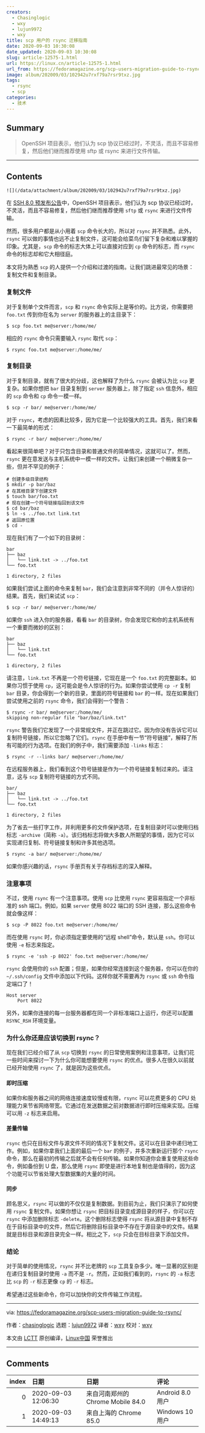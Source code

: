 ```yaml
---
creators:
  - Chasinglogic
  - wxy
  - lujun9972
  - wxy
title: scp 用户的 rsync 迁移指南
date: 2020-09-03 10:30:08
date_updated: 2020-09-03 10:30:08
slug: article-12575-1.html
url: https://linux.cn/article-12575-1.html
url_from: https://fedoramagazine.org/scp-users-migration-guide-to-rsync/
image: album/202009/03/102942u7rxf79a7rsr9txz.jpg
tags:
  - rsync
  - scp
categories:
  - 技术
---
```


## Summary

> OpenSSH 项目表示，他们认为 scp 协议已经过时，不灵活，而且不容易修复，然后他们继而推荐使用 sftp 或 rsync 来进行文件传输。

***

<!-- more -->

## Contents

`![](/data/attachment/album/202009/03/102942u7rxf79a7rsr9txz.jpg)`

在 [SSH 8.0 预发布公告](https://lists.mindrot.org/pipermail/openssh-unix-dev/2019-March/037672.html)中，OpenSSH 项目表示，他们认为 scp 协议已经过时，不灵活，而且不容易修复，然后他们继而推荐使用 `sftp` 或 `rsync` 来进行文件传输。

然而，很多用户都是从小用着 `scp` 命令长大的，所以对 `rsync` 并不熟悉。此外，`rsync` 可以做的事情也远不止复制文件，这可能会给菜鸟们留下复杂和难以掌握的印象。尤其是，`scp` 命令的标志大体上可以直接对应到 `cp` 命令的标志，而 `rsync` 命令的标志却和它大相径庭。

本文将为熟悉 `scp` 的人提供一个介绍和过渡的指南。让我们跳进最常见的场景：复制文件和复制目录。

### 复制文件

对于复制单个文件而言，`scp` 和 `rsync` 命令实际上是等价的。比方说，你需要把 `foo.txt` 传到你在名为 `server` 的服务器上的主目录下：

```shell
$ scp foo.txt me@server:/home/me/
```

相应的 `rsync` 命令只需要输入 `rsync` 取代 `scp`：

```shell
$ rsync foo.txt me@server:/home/me/
```

### 复制目录

对于复制目录，就有了很大的分歧，这也解释了为什么 `rsync` 会被认为比 `scp` 更复杂。如果你想把 `bar` 目录复制到 `server` 服务器上，除了指定 `ssh` 信息外，相应的 `scp` 命令和 `cp` 命令一模一样。

```shell
$ scp -r bar/ me@server:/home/me/
```

对于 `rsync`，考虑的因素比较多，因为它是一个比较强大的工具。首先，我们来看一下最简单的形式：

```shell
$ rsync -r bar/ me@server:/home/me/
```

看起来很简单吧？对于只包含目录和普通文件的简单情况，这就可以了。然而，`rsync` 更在意发送与主机系统中一模一样的文件。让我们来创建一个稍微复杂一些，但并不罕见的例子：

```shell
# 创建多级目录结构
$ mkdir -p bar/baz
# 在其根目录下创建文件
$ touch bar/foo.txt
# 现在创建一个符号链接指回到该文件
$ cd bar/baz
$ ln -s ../foo.txt link.txt
# 返回原位置
$ cd -
```

现在我们有了一个如下的目录树：

```shell
bar
├── baz
│   └── link.txt -> ../foo.txt
└── foo.txt

1 directory, 2 files
```

如果我们尝试上面的命令来复制 `bar`，我们会注意到非常不同的（并令人惊讶的）结果。首先，我们来试试 `scp`：

```shell
$ scp -r bar/ me@server:/home/me/
```

如果你 `ssh` 进入你的服务器，看看 `bar` 的目录树，你会发现它和你的主机系统有一个重要而微妙的区别：

```shell
bar
├── baz
│   └── link.txt
└── foo.txt

1 directory, 2 files
```

请注意，`link.txt` 不再是一个符号链接，它现在是一个 `foo.txt` 的完整副本。如果你习惯于使用 `cp`，这可能会是令人惊讶的行为。如果你尝试使用 `cp -r` 复制 `bar` 目录，你会得到一个新的目录，里面的符号链接和 `bar` 的一样。现在如果我们尝试使用之前的 `rsync` 命令，我们会得到一个警告：

```shell
$ rsync -r bar/ me@server:/home/me/
skipping non-regular file "bar/baz/link.txt"
```

`rsync` 警告我们它发现了一个非常规文件，并正在跳过它。因为你没有告诉它可以复制符号链接，所以它忽略了它们。`rsync` 在手册中有一节“符号链接”，解释了所有可能的行为选项。在我们的例子中，我们需要添加 `-links` 标志：

```shell
$ rsync -r --links bar/ me@server:/home/me/
```

在远程服务器上，我们看到这个符号链接是作为一个符号链接复制过来的。请注意，这与 `scp` 复制符号链接的方式不同。

```shell
bar/
├── baz
│   └── link.txt -> ../foo.txt
└── foo.txt

1 directory, 2 files
```

为了省去一些打字工作，并利用更多的文件保护选项，在复制目录时可以使用归档标志 `-archive`（简称 `-a`）。该归档标志将做大多数人所期望的事情，因为它可以实现递归复制、符号链接复制和许多其他选项。

```shell
$ rsync -a bar/ me@server:/home/me/
```

如果你感兴趣的话，`rsync` 手册页有关于存档标志的深入解释。

### 注意事项

不过，使用 `rsync` 有一个注意事项。使用 `scp` 比使用 `rsync` 更容易指定一个非标准的 ssh 端口。例如，如果 `server` 使用 8022 端口的 SSH 连接，那么这些命令就会像这样：

```shell
$ scp -P 8022 foo.txt me@server:/home/me/
```

而在使用 `rsync` 时，你必须指定要使用的“远程 shell”命令，默认是 `ssh`。你可以使用 `-e` 标志来指定。

```shell
$ rsync -e 'ssh -p 8022' foo.txt me@server:/home/me/
```

`rsync` 会使用你的 `ssh` 配置；但是，如果你经常连接到这个服务器，你可以在你的 `~/.ssh/config` 文件中添加以下代码。这样你就不需要再为 `rsync` 或 `ssh` 命令指定端口了！

```shell
Host server
    Port 8022
```

另外，如果你连接的每一台服务器都在同一个非标准端口上运行，你还可以配置 `RSYNC_RSH` 环境变量。

### 为什么你还是应该切换到 rsync？

现在我们已经介绍了从 `scp` 切换到 `rsync` 的日常使用案例和注意事项，让我们花一些时间来探讨一下为什么你可能想要使用 `rsync` 的优点。很多人在很久以前就已经开始使用 `rsync` 了，就是因为这些优点。

#### 即时压缩

如果你和服务器之间的网络连接速度较慢或有限，`rsync` 可以花费更多的 CPU 处理能力来节省网络带宽。它通过在发送数据之前对数据进行即时压缩来实现。压缩可以用 `-z` 标志来启用。

#### 差量传输

`rsync` 也只在目标文件与源文件不同的情况下复制文件。这可以在目录中递归地工作。例如，如果你拿我们上面的最后一个 `bar` 的例子，并多次重新运行那个 `rsync` 命令，那么在最初的传输之后就不会有任何传输。如果你知道你会重复使用这些命令，例如备份到 U 盘，那么使用 `rsync` 即使是进行本地复制也是值得的，因为这个功能可以节省处理大型数据集的大量的时间。

#### 同步

顾名思义，`rsync` 可以做的不仅仅是复制数据。到目前为止，我们只演示了如何使用 `rsync` 复制文件。如果你想让 `rsync` 把目标目录变成源目录的样子，你可以在 `rsync` 中添加删除标志 `-delete`。这个删除标志使得 `rsync` 将从源目录中复制不存在于目标目录中的文件，然后它将删除目标目录中不存在于源目录中的文件。结果就是目标目录和源目录完全一样。相比之下，`scp` 只会在目标目录下添加文件。

### 结论

对于简单的使用情况，`rsync` 并不比老牌的 `scp` 工具复杂多少。唯一显著的区别是在递归复制目录时使用 `-a` 而不是 `-r`。然而，正如我们看到的，`rsync` 的 `-a` 标志比 `scp` 的 `-r` 标志更像 `cp` 的 `-r` 标志。

希望通过这些新命令，你可以加快你的文件传输工作流程。

---

via: <https://fedoramagazine.org/scp-users-migration-guide-to-rsync/>

作者：[chasinglogic](https://fedoramagazine.org/author/chasinglogic/) 选题：[lujun9972](https://github.com/lujun9972) 译者：[wxy](https://github.com/wxy) 校对：[wxy](https://github.com/wxy)

本文由 [LCTT](https://github.com/LCTT/TranslateProject) 原创编译，[Linux中国](https://linux.cn/) 荣誉推出

***

## Comments

|   index | 日期                | 日期                                               | 评论                                                        |
|--------:|:--------------------|:---------------------------------------------------|:------------------------------------------------------------|
|       0 | 2020-09-03 12:06:30 | 来自河南郑州的 Chrome Mobile 84.0|Android 8.0 用户 | 我觉得可以强调一下rsync dir 与 rsync dir/&nbsp;&nbsp;的区别 |
|       1 | 2020-09-03 14:49:13 | 来自上海的 Chrome 85.0|Windows 10 用户             | 是很重要，不过本文只是翻译吧                                |
